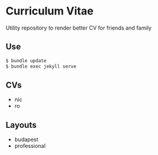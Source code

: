 # Curriculum Vitae

Utility repository to render better CV for friends and family

## Use

```bash
$ bundle update
$ bundle exec jekyll serve
```

## CVs

- nic
- ro

## Layouts

- budapest
- professional
